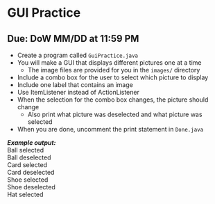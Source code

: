 # GUI Practice

## Due: DoW MM/DD at 11:59 PM

- Create a program called `GuiPractice.java`
- You will make a GUI that displays different pictures one at a time
  - The image files are provided for you in the `images/` directory
- Include a combo box for the user to select which picture to display
- Include one label that contains an image
- Use ItemListener instead of ActionListener
- When the selection for the combo box changes, the picture should change
  - Also print what picture was deselected and what picture was selected
- When you are done, uncomment the print statement in `Done.java`

***Example output:***\
Ball selected\
Ball deselected\
Card selected\
Card deselected\
Shoe selected\
Shoe deselected\
Hat selected
